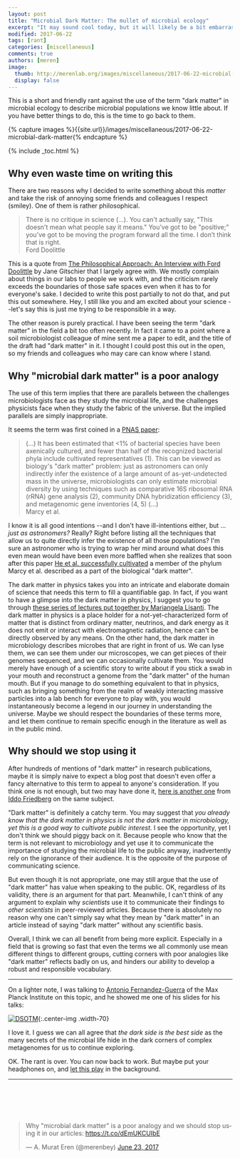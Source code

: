 ```yaml
---
layout: post
title: "Microbial Dark Matter: The mullet of microbial ecology"
excerpt: "It may sound cool today, but it will likely be a bit embarrassing to look back and see it in our history in about two decades from now."
modified: 2017-06-22
tags: [rant]
categories: [miscellaneous]
comments: true
authors: [meren]
image:
  thumb: http://merenlab.org/images/miscellaneous/2017-06-22-microbial-dark-matter/dark-side-of-metagenomes.png
  display: false
---
```


This is a short and friendly rant against the use of the term "dark matter" in microbial ecology to describe microbial populations we know little about. If you have better things to do, this is the time to go back to them.

{% capture images %}{{site.url}}/images/miscellaneous/2017-06-22-microbial-dark-matter{% endcapture %}

{% include _toc.html %}

## Why even waste time on writing this

There are two reasons why I decided to write something about this *matter* and take the risk of annoying some friends and colleagues I respect (smiley). One of them is rather philosophical. 

<blockquote>
There is no critique in science (...). You can't actually say, "This doesn't mean what people say it means." You’ve got to be "positive;" you've got to be moving the program forward all the time. I don’t think that is right.

<div class="blockquote-author">Ford Doolittle</div>
</blockquote>

This is a quote from [The Philosophical Approach: An Interview with Ford Doolittle](http://journals.plos.org/plosgenetics/article?id=10.1371/journal.pgen.1005173) by Jane Gitschier that I largely agree with. We mostly complain about things in our labs to people we work with, and the criticism rarely exceeds the boundaries of those safe spaces even when it has to for everyone's sake. I decided to write this post partially to not do that, and put this out somewhere. Hey, I still like you and am excited about your science --let's say this is just me trying to be responsible in a way.

The other reason is purely practical. I have been seeing the term "dark matter" in the field a bit too often recently. In fact it came to a point where a soil microbiologist colleague of mine sent me a paper to edit, and the title of the draft had "dark matter" in it. I thought I could post this out in the open, so my friends and colleagues who may care can know where I stand.

## Why "microbial dark matter" is a poor analogy

The use of this term implies that there are parallels between the challenges microbiologists face as they study the microbial life, and the challenges physicists face when they study the fabric of the universe. But the implied parallels are simply inappropriate.

It seems the term was first coined in a [PNAS paper](http://www.pnas.org/content/104/29/11889.full):

<blockquote>
(...) It has been estimated that <1% of bacterial species have been axenically cultured, and fewer than half of the recognized bacterial phyla include cultivated representatives (1). This can be viewed as biology's "dark matter" problem: just as astronomers can only indirectly infer the existence of a large amount of as-yet-undetected mass in the universe, microbiologists can only estimate microbial diversity by using techniques such as comparative 16S ribosomal RNA (rRNA) gene analysis (2), community DNA hybridization efficiency (3), and metagenomic gene inventories (4, 5) (...)

<div class="blockquote-author">Marcy et al.</div>
</blockquote>

I know it is all good intentions --and I don't have ill-intentions either, but ... *just as astronomers?* Really? Right before listing all the techniques that allow us to quite directly infer the existence of all those populations? I'm sure an astronomer who is trying to wrap her mind around what does this even mean would have been even more baffled when she realizes that soon after this paper [He et al. successfully cultivated](http://www.pnas.org/content/112/1/244) a member of the phylum Marcy et al. described as a part of the biological "dark matter".

The dark matter in physics takes you into an intricate and elaborate domain of science that needs this term to fill a quantifiable gap. In fact, if you want to have a glimpse into the dark matter in physics, I suggest you to go through [these series of lectures put together by Mariangela Lisanti](https://arxiv.org/pdf/1603.03797.pdf). The dark matter in physics is a place holder for a not-yet-characterized form of matter that is distinct from ordinary matter, neutrinos, and dark energy as it does not emit or interact with electromagnetic radiation, hence can't be directly observed by any means. On the other hand, the dark matter in microbiology describes microbes that are right in front of us. We can lyse them, we can see them under our microscopes, we can get pieces of their genomes sequenced, and we can occasionally cultivate them. You would merely have enough of a scientific story to write about if you stick a swab in your mouth and reconstruct a genome from the "dark matter" of the human mouth. But if you manage to do something equivalent to that in physics, such as bringing something from the realm of weakly interacting massive particles into a lab bench for everyone to play with, you would instantaneously become a legend in our journey in understanding the universe. Maybe we should respect the boundaries of these terms more, and let them continue to remain specific enough in the literature as well as in the public mind.

## Why should we stop using it

After hundreds of mentions of "dark matter" in research publications, maybe it is simply naive to expect a blog post that doesn't even offer a fancy alternative to this term to appeal to anyone's consideration. If you think one is not enough, but two may have done it, [here is another one](http://bytesizebio.net/2015/11/27/the-dark-matter-metaphor-in-biology/) from [Iddo Friedberg](https://twitter.com/iddux) on the same subject.

"Dark matter" is definitely a catchy term. You may suggest that *you already know that the dark matter in physics is not the dark matter in microbiology, yet this is a good way to cultivate public interest*. I see the opportunity, yet I don't think we should piggy back on it. Because people who know that the term is not relevant to microbiology and yet use it to communicate the importance of studying the microbial life to the public anyway, inadvertently rely on the ignorance of their audience. It is the opposite of the purpose of communicating science.

But even though it is not appropriate, one may still argue that the use of "dark matter" has value when speaking to the public. OK, regardless of its validity, there *is* an argument for that part. Meanwhile, I can't think of any argument to explain why *scientists* use it to communicate their findings to *other scientists* in peer-reviewed articles. Because there is absolutely no reason why one can't simply say what they mean by "dark matter" in an article instead of saying "dark matter" without any scientific basis.

Overall, I think we can all benefit from being more explicit. Especially in a field that is growing so fast that even the terms we all commonly use mean different things to different groups, cutting corners with poor analogies like "dark matter" reflects badly on us, and hinders our ability to develop a robust and responsible vocabulary.

---

On a lighter note, I was talking to [Antonio Fernandez-Guerra](https://scholar.google.com/citations?user=wA7Hrk8AAAAJ) of the Max Planck Institute on this topic, and he showed me one of his slides for his talks:

[![DSOTM]({{images}}/dark-side-of-metagenomes.png)]({{images}}/dark-side-of-metagenomes.png){:.center-img .width-70}

I love it. I guess we can all agree that *the dark side is the best side* as the many secrets of the microbial life hide in the dark corners of complex metagenomes for us to continue exploring.

OK. The rant is over. You can now back to work. But maybe put your headphones on, and [let this play](https://www.youtube.com/watch?v=YI67GAQYsRc) in the background.

---


<div style="padding-top: 50px;">&nbsp;</div>

<blockquote class="twitter-tweet" data-lang="en"><p lang="en" dir="ltr">Why &quot;microbial dark matter&quot; is a poor analogy and we should stop using it in our articles: <a href="https://t.co/dEmUKCUIbE">https://t.co/dEmUKCUIbE</a></p>&mdash; A. Murat Eren (@merenbey) <a href="https://twitter.com/merenbey/status/878258355365568517">June 23, 2017</a></blockquote>
<script async src="//platform.twitter.com/widgets.js" charset="utf-8"></script>